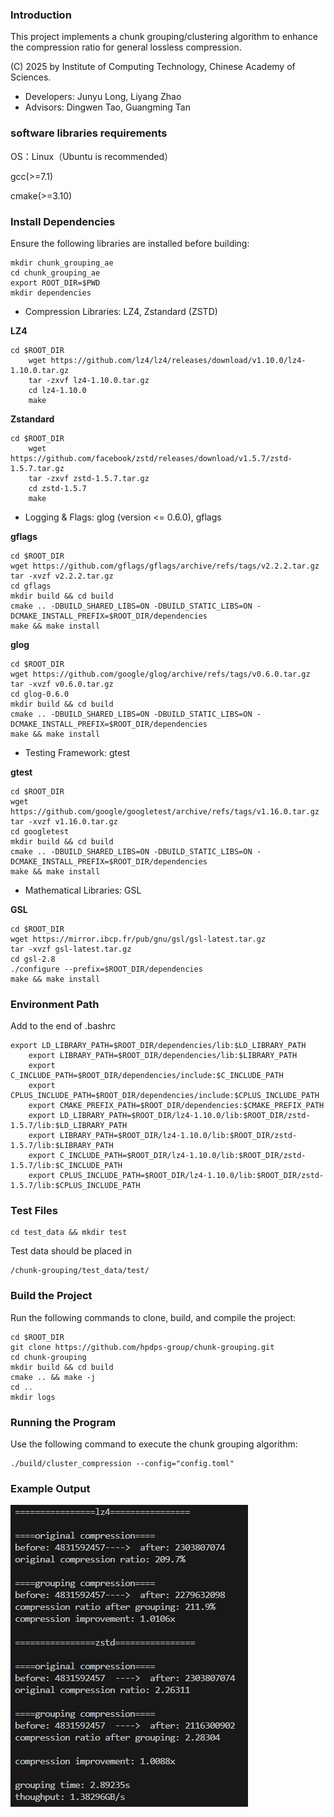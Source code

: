 ### Introduction
This project implements a chunk grouping/clustering algorithm to enhance the compression ratio for general lossless compression.

(C) 2025 by Institute of Computing Technology, Chinese Academy of Sciences.

* Developers: Junyu Long, Liyang Zhao
* Advisors: Dingwen Tao, Guangming Tan

### software libraries requirements
OS：Linux（Ubuntu is recommended）

gcc(>=7.1)

cmake(>=3.10)
 
### Install Dependencies
Ensure the following libraries are installed before building:
```
mkdir chunk_grouping_ae
cd chunk_grouping_ae
export ROOT_DIR=$PWD
mkdir dependencies
```

- Compression Libraries: LZ4, Zstandard (ZSTD)

**LZ4**
```
cd $ROOT_DIR
    wget https://github.com/lz4/lz4/releases/download/v1.10.0/lz4-1.10.0.tar.gz
    tar -zxvf lz4-1.10.0.tar.gz
    cd lz4-1.10.0
    make
```

**Zstandard**
```
cd $ROOT_DIR
    wget https://github.com/facebook/zstd/releases/download/v1.5.7/zstd-1.5.7.tar.gz
    tar -zxvf zstd-1.5.7.tar.gz
    cd zstd-1.5.7
    make
```

- Logging & Flags: glog (version <= 0.6.0), gflags

**gflags**
```
cd $ROOT_DIR
wget https://github.com/gflags/gflags/archive/refs/tags/v2.2.2.tar.gz
tar -xvzf v2.2.2.tar.gz
cd gflags
mkdir build && cd build
cmake .. -DBUILD_SHARED_LIBS=ON -DBUILD_STATIC_LIBS=ON -DCMAKE_INSTALL_PREFIX=$ROOT_DIR/dependencies
make && make install
```

**glog**
```
cd $ROOT_DIR
wget https://github.com/google/glog/archive/refs/tags/v0.6.0.tar.gz
tar -xvzf v0.6.0.tar.gz
cd glog-0.6.0
mkdir build && cd build
cmake .. -DBUILD_SHARED_LIBS=ON -DBUILD_STATIC_LIBS=ON -DCMAKE_INSTALL_PREFIX=$ROOT_DIR/dependencies
make && make install
```

- Testing Framework: gtest

**gtest**
```
cd $ROOT_DIR
wget https://github.com/google/googletest/archive/refs/tags/v1.16.0.tar.gz
tar -xvzf v1.16.0.tar.gz
cd googletest
mkdir build && cd build
cmake .. -DBUILD_SHARED_LIBS=ON -DBUILD_STATIC_LIBS=ON -DCMAKE_INSTALL_PREFIX=$ROOT_DIR/dependencies
make && make install
```

- Mathematical Libraries: GSL

**GSL**
```
cd $ROOT_DIR
wget https://mirror.ibcp.fr/pub/gnu/gsl/gsl-latest.tar.gz
tar -xvzf gsl-latest.tar.gz
cd gsl-2.8
./configure --prefix=$ROOT_DIR/dependencies
make && make install
```

### Environment Path
Add to the end of .bashrc
```
export LD_LIBRARY_PATH=$ROOT_DIR/dependencies/lib:$LD_LIBRARY_PATH
    export LIBRARY_PATH=$ROOT_DIR/dependencies/lib:$LIBRARY_PATH
    export C_INCLUDE_PATH=$ROOT_DIR/dependencies/include:$C_INCLUDE_PATH
    export CPLUS_INCLUDE_PATH=$ROOT_DIR/dependencies/include:$CPLUS_INCLUDE_PATH
    export CMAKE_PREFIX_PATH=$ROOT_DIR/dependencies:$CMAKE_PREFIX_PATH
    export LD_LIBRARY_PATH=$ROOT_DIR/lz4-1.10.0/lib:$ROOT_DIR/zstd-1.5.7/lib:$LD_LIBRARY_PATH
    export LIBRARY_PATH=$ROOT_DIR/lz4-1.10.0/lib:$ROOT_DIR/zstd-1.5.7/lib:$LIBRARY_PATH
    export C_INCLUDE_PATH=$ROOT_DIR/lz4-1.10.0/lib:$ROOT_DIR/zstd-1.5.7/lib:$C_INCLUDE_PATH
    export CPLUS_INCLUDE_PATH=$ROOT_DIR/lz4-1.10.0/lib:$ROOT_DIR/zstd-1.5.7/lib:$CPLUS_INCLUDE_PATH
```
### Test Files
```
cd test_data && mkdir test
```
Test data should be placed in
```
/chunk-grouping/test_data/test/
```

### Build the Project
Run the following commands to clone, build, and compile the project:

```
cd $ROOT_DIR
git clone https://github.com/hpdps-group/chunk-grouping.git
cd chunk-grouping
mkdir build && cd build
cmake .. && make -j
cd ..
mkdir logs
```

### Running the Program
Use the following command to execute the chunk grouping algorithm:
```
./build/cluster_compression --config="config.toml"
```

### Example Output
![Example Output](example_output.png)
